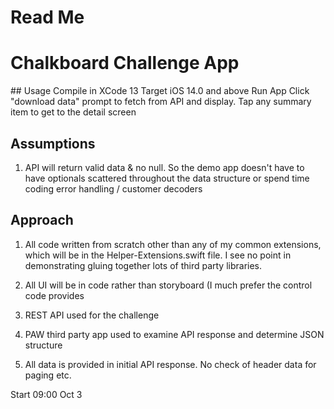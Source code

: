 # Read Me
# Chalkboard Challenge App

## Usage
Compile in XCode 13
Target iOS 14.0 and above
Run App
Click "download data" prompt to fetch from API and display.
Tap any summary item to get to the detail screen

## Assumptions
1. API will return valid data & no null.  So the demo app doesn't have to have optionals scattered throughout the data structure or spend time coding error handling / customer decoders

## Approach

1. All code written from scratch other than any of my common extensions, which will be in the Helper-Extensions.swift file.  I see no point in demonstrating gluing together lots of third party libraries.

2. All UI will be in code rather than storyboard (I much prefer the control code provides

3. REST API used for the challenge

4. PAW third party app used to examine API response and determine JSON structure

5. All data is provided in initial API response.  No check of header data for paging etc.

Start 09:00 Oct 3
